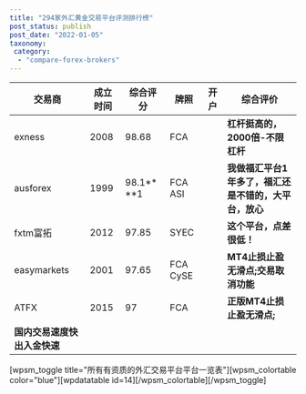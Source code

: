 ```yaml
---
title: "294家外汇黄金交易平台评测排行榜"
post_status: publish
post_date: "2022-01-05"
taxonomy:
 category: 
  - "compare-forex-brokers"
---
```


| ​交易商 | ​成立时间 | 综合评分 | 牌照 | ​开户 | 综合评价 |
| --- | --- | --- | --- | --- | --- |
| exness | 2008 | 98.68 | FCA |  | **杠杆挺高的，2000倍-不限杠杆** |
| ​ausforex | 1999 | 98.1**​**1 | FCA ASI |  | **我做福汇平台1年多了，福汇还是不错的，大平台，放心** |
| fxtm富拓 | 2012 | 97.85 | SYEC |  | **这个平台，点差很低！** |
| easymarkets | 2001 | 97.65 | FCA CySE |  | **MT4止损止盈无滑点;交易取消功能** |
| ATFX | 2015 | 97 | FCA |  | **正版MT4止损止盈无滑点;​**
**国内交易速度快 出入金快速** |

[wpsm_toggle title="所有有资质的外汇交易平台平台一览表"][wpsm_colortable color="blue"][wpdatatable id=14][/wpsm_colortable][/wpsm_toggle]
